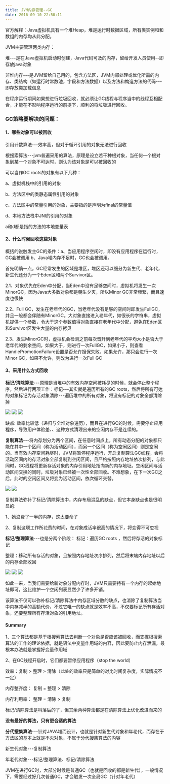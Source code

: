 ```yaml
---
title: JVM内存管理--GC
date: 2016-09-10 22:50:11
---
```

官方解释：Java虚拟机具有一个堆Heap，堆是运行时数据区域，所有类实例和和数组的内存均从此分配。

JVM主要管理两类内存：

堆---是在Java虚拟机启动时创建，Java代码可及的内存，留给开发人员使用--即存放java对象

非堆内存---是JVM留给自己用的，包含方法区，JVM内部处理或优化所需的内存、类结构（如运行时常数池，字段和方法数据）以及方法和构造方法的代码---即存放类加载信息

在程序运行期间如果想进行垃圾回收，就必须让GC线程与程序当中的线程互相配合，才能在不影响程序运行的前提下，顺利的将垃圾进行回收。

### GC策略要解决的问题：
#### 1、哪些对象可以被回收
引用计数算法---效率高，但对于循环引用的对象无法进行回收

根搜索算法---jvm普遍采用的算法，原理是设立若干种根对象，当任何一个根对象到某一个对象不可达时，则认为该对象是可以被回收的

可以当作GC roots的对象有以下几种：

a、虚拟机栈中的引用的对象

b、方法区中的类静态属性引用的对象

c、方法区中的常量引用的对象，主要指的是声明为final的常量值

d、本地方法栈中JNI的引用的对象

a和d都是指的方法的本地变量表

#### 2、什么时候回收这些对象
概括的说触发主GC的条件：a、当应用程序空闲时，即没有应用程序在运行时，GC会被调用 b、Java堆内存不足时，GC也会被调用。

首先明确一点，GC经常发生的区域是堆区，堆区还可以细分为新生代、老年代，新生代还分为一个Eden区和两个Survivor区。

2.1、对象优先在Eden中分配，当Eden中没有足够空间时，虚拟机将发生一次MinorGC，因为Java大多数对象都是朝生夕灭，所以Minor GC非常频繁，而且速度也很快

2.2、Full GC，发生在老年代的GC，当老年代没有足够的空间时即发生FullGC，并且一般都会伴随有MinorGC。大对象直接进入老年代，如很长的字符串，虚拟机提供一个参数，令大于这个参数值得对象直接在老年代中分配，避免在Eden区和Survivor区发生大量的内存拷贝

2.3、发生MinorGC时，虚拟机会检测之前每次晋升到老年代的平均大小是否大于老年代的剩余空间，如果大于，则进行一次FullGC，如果小于，则查看HandlePromotionFailure设置是否允许担保失败，如果允许，那只会进行一次Minor GC，如果不允许，则改为进行一次Full GC
#### 3、采用什么方式回收
**标记/清除算法**---原理是当堆中的有效内存空间被耗尽的时候，就会停止整个程序，然后进行两项工作：标记---其实就是遍历所有的GC roots，然后将所有可达的对象标记为存活对象清除---遍历堆中的所有对象，将没有标记的对象全部清除掉

![](C:\Users\gzz2\Desktop\note\clipboard.png)
![](C:\Users\gzz2\Desktop\note\clipboard3.png)
![](C:\Users\gzz2\Desktop\note\clipboard4.png)

缺点: 效率比较低（递归与全堆对象遍历），而且在进行GC的时候，需要停止应用程序，导致用户体验差、、这种方式清理出来的空闲内存不是连续的。

**复制算法**---将内存划分为两个区间，在任意时间点上，所有动态分配的对象都只能在其中一个区间（称为活动区间），而另一个区间（称为空闲区间）则是空闲的。当有效内存空间耗尽时，JVM将暂停程序运行，开启复制算法GC线程，会将活动区间内的存活对象全部复制到空闲区间，且严格按照内存地址依次排列，与此同时，GC线程将更新存活对象的内存引用地址指向新的内存地址。空闲区间与活动区间交换的同时，垃圾对象已经被一次性全部回收。不难想象，在下一次GC之后，此时的空闲区间又将变为活动区间，依次循环交替。

![](C:\Users\gzz2\Desktop\note\clipboard5.png)
![](C:\Users\gzz2\Desktop\note\clipboard6.png)

复制算法弥补了标记/清除算法中，内存布局混乱的缺点，但它本身缺点也是很明显的:

1、她浪费了一半的内存，这太要命了 

2、复制这项工作所花费的时间，在对象成活率很高的情况下，将变得不可忽视

**标记/整理算法**---也是分两个阶段：
标记：遍历GC roots ，然后将存活的对象标记

整理：移动所有存活的对象，且按照内存地址次序排列，然后将末端内存地址以后的内存全部收回

![](C:\Users\gzz2\Desktop\note\clipboard7.png)
![](C:\Users\gzz2\Desktop\note\clipboard8.png)
![](C:\Users\gzz2\Desktop\note\clipboard9.png)

如此一来，当我们需要给新对象分配内存时，JVM只需要持有一个内存的起始地址即可，这比维护一个空闲列表显然少了许多开销。

该算法不仅可以弥补标记/清除算法中内存区域分散的缺点，也消除了复制算法当中内存减半的高额代价，不过它唯一的缺点就是效率不高，不仅要标记所有存活对象，还要整理所有存活对象的引用地址。
#### Summary
1、三个算法都是基于根搜索算法去判断一个对象是否应该被回收，而支撑根搜索算法的工作的理论依据，就是语法中变量作用域的内容，因此要防止内存泄漏，最根本办法就是掌握好变量作用域

2、在GC线程开启时，它们都要暂停应用程序（stop the world）

效率：复制 > 整理 > 清除（此处的效率只是简单的对比时间复杂度，实际情况不一定）

内存整齐度： 复制 = 整理 > 清除

内存利用率： 整理 = 清除 > 复制

标记/清除算法是叫落后的了，但其余两种算法都是在清除算法上优化改进而来的

**没有最好的算法，只有更合适的算法**

**分代搜集算法**---针对JAVA堆而设计，也就是针对新生代对象和年老代，而存在于方法区的基本上就是不灭对象，不属于分代搜集算法的内容

新生代对象---复制算法

年老代对象---标记/整理算法、标记/清除算法

JVM在进行GC时，大部分时候是普通GC（也就是回收的都是新生代），一般情况下，需要经过好几次普通GC，才会触发一次全局GC（针对年老代）
